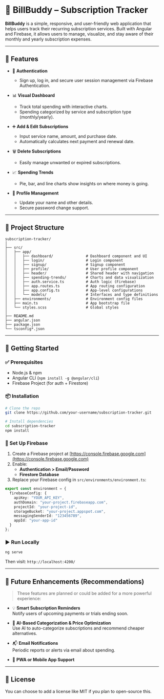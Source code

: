 # 🧾 BillBuddy – Subscription Tracker

**BillBuddy** is a simple, responsive, and user-friendly web application that helps users track their recurring subscription services. Built with Angular and Firebase, it allows users to manage, visualize, and stay aware of their monthly and yearly subscription expenses.

---

## 📌 Features

- 🔐 **Authentication**
  - Sign up, log in, and secure user session management via Firebase Authentication.
  
- 📊 **Visual Dashboard**
  - Track total spending with interactive charts.
  - Spending categorized by service and subscription type (monthly/yearly).
  
- ➕ **Add & Edit Subscriptions**
  - Input service name, amount, and purchase date.
  - Automatically calculates next payment and renewal date.
  
- 🗑 **Delete Subscriptions**
  - Easily manage unwanted or expired subscriptions.

- 📈 **Spending Trends**
  - Pie, bar, and line charts show insights on where money is going.

- 👤 **Profile Management**
  - Update your name and other details.
  - Secure password change support.

---

## 📁 Project Structure

```
subscription-tracker/
│
├── src/
│   ├── app/
│   │   ├── dashboard/               # Dashboard component and UI
│   │   ├── login/                   # Login component
│   │   ├── signup/                  # Signup component
│   │   ├── profile/                 # User profile component
│   │   ├── header/                  # Shared header with navigation
│   │   ├── spending-trends/         # Charts and data visualization
│   │   ├── auth.service.ts          # Auth logic (Firebase)
│   │   ├── app.routes.ts            # App routing configuration
│   │   ├── app.config.ts            # App-level configurations
│   │   └── models/                  # Interfaces and type definitions
│   ├── environments/                # Environment config files
│   ├── main.ts                      # App bootstrap file
│   └── styles.scss                  # Global styles
│
├── README.md
├── angular.json
├── package.json
└── tsconfig*.json
```

---

## 🚀 Getting Started

### ✅ Prerequisites

- Node.js & npm
- Angular CLI (`npm install -g @angular/cli`)
- Firebase Project (for auth + Firestore)

### 📦 Installation

```bash
# Clone the repo
git clone https://github.com/your-username/subscription-tracker.git

# Install dependencies
cd subscription-tracker
npm install
```

### 🔑 Set Up Firebase

1. Create a Firebase project at [https://console.firebase.google.com](https://console.firebase.google.com)
2. Enable:
   - **Authentication > Email/Password**
   - **Firestore Database**
3. Replace your Firebase config in `src/environments/environment.ts`:

```ts
export const environment = {
  firebaseConfig: {
    apiKey: "YOUR_API_KEY",
    authDomain: "your-project.firebaseapp.com",
    projectId: "your-project-id",
    storageBucket: "your-project.appspot.com",
    messagingSenderId: "123456789",
    appId: "your-app-id"
  }
};
```

### ▶️ Run Locally

```bash
ng serve
```

Then visit: `http://localhost:4200/`

---

## 🧠 Future Enhancements (Recommendations)

> These features are planned or could be added for a more powerful experience:

- 💡 **Smart Subscription Reminders**  
  Notify users of upcoming payments or trials ending soon.

- 🤖 **AI-Based Categorization & Price Optimization**  
  Use AI to auto-categorize subscriptions and recommend cheaper alternatives.

- 📬 **Email Notifications**  
  Periodic reports or alerts via email about spending.

- 📱 **PWA or Mobile App Support**

---

## 📃 License

You can choose to add a license like MIT if you plan to open-source this.
